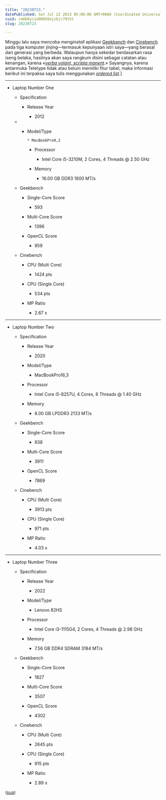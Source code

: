 ```yaml
---
title: "20230723."
datePublished: Sat Jul 22 2023 05:00:00 GMT+0000 (Coordinated Universal Time)
cuid: cm8b8yc1o00050ajzbjc79t5t
slug: 20230723

---
```


Minggu lalu saya mencoba meng*install* aplikasi [Geekbench](https://www.geekbench.com/) dan [Cinebench](https://www.maxon.net/en/cinebench) pada tiga komputer jinjing—termasuk kepunyaan istri saya—yang berasal dari generasi yang berbeda. Walaupun hanya sekedar berdasarkan rasa iseng belaka, hasilnya akan saya rangkum disini sebagai catatan atau kenangan, karena «[*verba volant, scripta manent*](https://en.wikipedia.org/wiki/Verba_volant,_scripta_manent)*.»* Sayangnya, karena antarmuka Teletype tidak atau belum memiliki fitur tabel, maka informasi berikut ini terpaksa saya tulis menggunakan [*ordered list*](https://en.wikipedia.org/wiki/Ordered_list).\]

---

* Laptop Number One
    
    * Specification
        
        * Release Year
            
            * 2012
                
    
    * * Model/Type
            
            * MacBookPro9,2
                
        * Processor
            
            * Intel Core i5-3210M, 2 Cores, 4 Threads @ 2.50 GHz
                
        * Memory
            
            * 16.00 GB DDR3 1600 MT/s
                
    * Geekbench
        
        * Single-Core Score
            
            * 593
                
        * Multi-Core Score
            
            * 1396
                
        * OpenCL Score
            
            * 959
                
    
    * Cinebench
        
        * CPU (Multi Core)
            
            * 1424 pts
                
        * CPU (Single Core)
            
            * 534 pts
                
        * MP Ratio
            
            * 2.67 x
                

---

* Laptop Number Two
    
    * Specification
        
        * Release Year
            
            * 2020
                
        * Model/Type
            
            * MacBookPro16,3
                
        * Processor
            
            * Intel Core i5-8257U, 4 Cores, 8 Threads @ 1.40 GHz
                
        * Memory
            
            * 8.00 GB LPDDR3 2133 MT/s
                
    * Geekbench
        
        * Single-Core Score
            
            * 938
                
        * Multi-Core Score
            
            * 3911
                
        * OpenCL Score
            
            * 7869
                
    * Cinebench
        
        * CPU (Multi Core)
            
            * 3913 pts
                
        * CPU (Single Core)
            
            * 971 pts
                
        * MP Ratio
            
            * 4.03 x
                

---

* Laptop Number Three
    
    * Specification
        
        * Release Year
            
            * 2022
                
        * Model/Type
            
            * Lenovo 82HS
                
        * Processor
            
            * Intel Core i3-1115G4, 2 Cores, 4 Threads @ 2.98 GHz
                
        * Memory
            
            * 7.56 GB DDR4 SDRAM 3184 MT/s
                
    * Geekbench
        
        * Single-Core Score
            
            * 1827
                
        * Multi-Core Score
            
            * 3507
                
        * OpenCL Score
            
            * 4302
                
    * Cinebench
        
        * CPU (Multi Core)
            
            * 2645 pts
                
        * CPU (Single Core)
            
            * 915 pts
                
        * MP Ratio
            
            * 2.89 x
                

([sua](https://sua.ist))